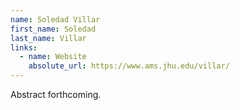 ```yaml
---
name: Soledad Villar
first_name: Soledad
last_name: Villar
links:
  - name: Website
    absolute_url: https://www.ams.jhu.edu/villar/
---
```


Abstract forthcoming.